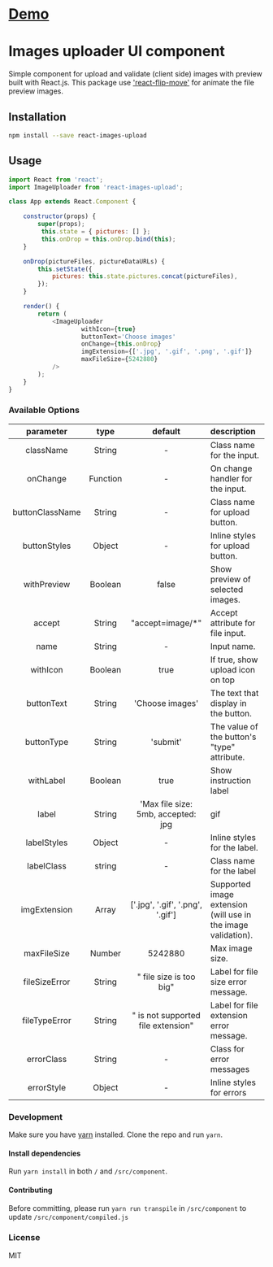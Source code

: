 # [Demo](https://ancient-refuge-49866.herokuapp.com)

# Images uploader UI component
Simple component for upload and validate (client side) images with preview built with React.js.
This package use ['react-flip-move'](https://github.com/joshwcomeau/react-flip-move) for animate the file preview images.

## Installation

```bash
npm install --save react-images-upload
```

## Usage

```javascript
import React from 'react';
import ImageUploader from 'react-images-upload';

class App extends React.Component {

	constructor(props) {
		super(props);
		 this.state = { pictures: [] };
		 this.onDrop = this.onDrop.bind(this);
	}

	onDrop(pictureFiles, pictureDataURLs) {
		this.setState({
            pictures: this.state.pictures.concat(pictureFiles),
        });
	}

    render() {
        return (
            <ImageUploader
                	withIcon={true}
                	buttonText='Choose images'
                	onChange={this.onDrop}
                	imgExtension={['.jpg', '.gif', '.png', '.gif']}
                	maxFileSize={5242880}
            />
        );
    }
}
```

### Available Options

| parameter | type | default | description |
| :--------: | :--: | :-----: | :---------- |
| className | String | - | Class name for the input. |
| onChange | Function | - | On change handler for the input. |
| buttonClassName | String | - | Class name for upload button. |
| buttonStyles | Object | - | Inline styles for upload button. |
| withPreview | Boolean | false | Show preview of selected images. |
| accept | String | "accept=image/*" | Accept attribute for file input. |
| name | String | - | Input name. |
| withIcon | Boolean | true | If true, show upload icon on top |
| buttonText | String | 'Choose images' | The text that display in the button. |
| buttonType | String | 'submit' | The value of the button's "type" attribute. |
| withLabel | Boolean | true | Show instruction label |
| label | String | 'Max file size: 5mb, accepted: jpg|gif|png|gif' | Label text |
| labelStyles | Object | - | Inline styles for the label. |
| labelClass | string | - | Class name for the label |
| imgExtension | Array | ['.jpg', '.gif', '.png', '.gif'] | Supported image extension (will use in the image validation). |
| maxFileSize | Number | 5242880 | Max image size. |
| fileSizeError | String | " file size is too big" | Label for file size error message. |
| fileTypeError | String | " is not supported file extension" | Label for file extension error message. |
| errorClass | String | - | Class for error messages |
| errorStyle | Object | - | Inline styles for errors |

### Development
Make sure you have [yarn](https://yarnpkg.com/en/) installed. Clone the repo and run `yarn`.

#### Install dependencies
Run `yarn install` in both `/` and `/src/component`.

#### Contributing
Before committing, please run `yarn run transpile` in `/src/component` to update `/src/component/compiled.js`

### License
MIT
